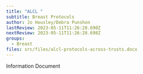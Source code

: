 ```yaml
---
title: "ALCL "
subtitle: Breast Protocols
author: Jo Housley/Debra Punshon
lastReview: 2023-05-11T11:26:28.690Z
nextReview: 2023-05-11T11:26:28.698Z
groups:
  - Breast
files: src/files/alcl-protocols-across-trusts.docx
---
```

I﻿nformation Document